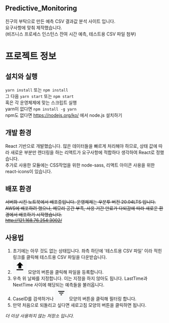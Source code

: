## Predictive_Monitoring

친구의 부탁으로 만든 예측 CSV 결과값 분석 사이트 입니다.  
요구사항에 맞춰 제작했습니다.  
(비즈니스 프로세스 인스턴스 잔여 시간 예측, 테스트용 CSV 파일 첨부)  
  
# 프로젝트 정보
## 설치와 실행
`yarn install` 또는 `npm install`  
그 다음 `yarn start` 또는 `npm start`  
혹은 각 운영체제에 맞는 스크립트 실행  
yarn이 없다면 `npm install -g yarn`  
npm도 없다면 https://nodejs.org/ko/ 에서 node.js 설치하기

## 개발 환경
React 기반으로 개발했습니다. 많은 데이터들을 빠르게 처리해야 하므로, 상태 값에 따라 새로운 부분만 렌더링을 하는 리액트가
요구사항에 적합하다 생각하여 React로 정했습니다.  
추가로 사용한 모듈에는 CSS작업을 위한 node-sass, 리액트 아이콘 사용을 위한 react-icons이 있습니다.  

## 배포 환경
~~서버화 시킨 노트북에서 배포중입니다. 운영체제는 우분투 버전 20.04LTS 입니다.  
AWS에 배포하려 했으나, 메모리 공간 부족, 사용 기간 만료가 다되감에 따라 새로운 환경에서 배포하기 시작했습니다.  
http://121.168.76.254:3002/~~

## 사용법
1. 초기에는 아무 것도 없는 상태입니다. 좌측 하단에 '테스트용 CSV 파일' 이라 적힌 링크를 클릭해 테스트용 CSV 파일을 다운받습니다.  
2. ![upload](./public/upload.png) 모양의 버튼을 클릭해 파일을 등록합니다.
3. 우측 위 날짜를 지정합니다. 이는 지정을 하지 않아도 됩니다. LastTime과 NextTime 사이에 해당되는 예측들을 불러옵니다.  
4. CaseID를 검색하거나 ![filter](./public/filter.png) 모양의 버튼을 클릭해 필터링 합니다.  
5. 만약 처음으로 되돌리고 싶다면 새로고침 모양의 버튼을 클릭하면 됩니다.  

*더 이상 사용하지 않는 저장소 입니다.*